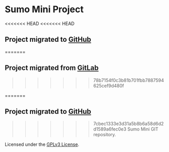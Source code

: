 # Sumo Mini Project

<<<<<<< HEAD
<<<<<<< HEAD
## Project migrated to [GitHub](https://github.com/lcortesg/sumo-mini)

=======
## Project migrated from [GitLab](https://gitlab.labcomp.cl/lcortes/sumo-mini)
>>>>>>> 78b7154f0c3b81b701fbb7887594625cef9d480f

=======
## Project migrated to [GitHub](https://github.com/lcortesg/sumo-mini)

>>>>>>> 7cbec1333e3d31a5b8b6a58d6d2d1589a6fec0e3
Sumo Mini GIT repository.

Licensed under the [GPLv3 License](https://www.gnu.org/licenses/gpl-3.0.html).

